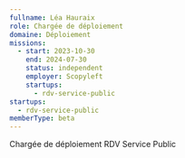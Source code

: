 ```yaml
---
fullname: Léa Hauraix
role: Chargée de déploiement
domaine: Déploiement
missions:
  - start: 2023-10-30
    end: 2024-07-30
    status: independent
    employer: Scopyleft
    startups:
      - rdv-service-public
startups:
  - rdv-service-public
memberType: beta
---
```

Chargée de déploiement RDV Service Public